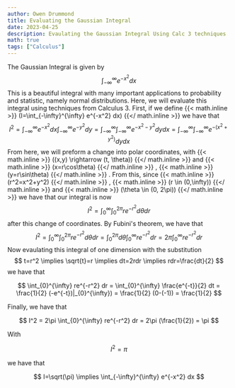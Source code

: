 ```yaml
---
author: Owen Drummond
title: Evaluating the Gaussian Integral
date: 2023-04-25
description: Evaulating the Gaussian Integral Using Calc 3 techniques
math: true
tags: ["Calculus"]
---
```


The Gaussian Integral is given by 
$$
\int_{-\infty}^{\infty} e^{-x^2} dx
$$
This is a beautiful integral with many important applications to probability and statistic, namely normal distributions. Here, we will evaluate this integral using techniques from Calculus 3. First, if we define
{{< math.inline >}}
\(I=\int_{-\infty}^{\infty} e^{-x^2} dx\)
{{</ math.inline >}} 
we have that 
$$
I^2=\int_{-\infty}^{\infty} e^{-x^2} dx \int_{-\infty}^{\infty} e^{-y^2} dy= \int_{-\infty}^{\infty} \int_{-\infty}^{\infty} e^{-x^2-y^2} dy dx= \int_{-\infty}^{\infty} \int_{-\infty}^{\infty} e^{-(x^2+y^2)} dy dx
$$
From here, we will preform a change into polar coordinates, with 
{{< math.inline >}}
\((x,y) \rightarrow (t, \theta)\)
{{</ math.inline >}} 
and 
{{< math.inline >}}
\(x=r\cos\theta\)
{{</ math.inline >}}
,
{{< math.inline >}}
\(y=r\sin\theta\)
{{</ math.inline >}}
. From this, since
{{< math.inline >}}
\(r^2=x^2+y^2\)
{{</ math.inline >}}
,
{{< math.inline >}}
\(r \in (0,\infty)\)
{{</ math.inline >}}
and
{{< math.inline >}}
\(\theta \in (0, 2\pi)\)
{{</ math.inline >}}
we have that our integral is now
$$
I^2=\int_{0}^{\infty} \int_{0}^{2\pi} re^{-r^2} d\theta dr
$$
after this change of coordinates. By Fubini's theorem, we have that
$$
I^2=\int_{0}^{\infty} \int_{0}^{2\pi} re^{-r^2} d\theta dr = \int_{0}^{2\pi} d\theta \int_{0}^{\infty} re^{-r^2} dr = 2\pi \int_{0}^{\infty} re^{-r^2} dr
$$
Now evaulating this integral of one dimension with the substitution 
$$
t=r^2 \implies \sqrt{t}=r \implies dt=2rdr \implies rdr=\frac{dt}{2}
$$
we have that

$$
\int_{0}^{\infty} re^{-r^2} dr = \int_{0}^{\infty} \frac{e^{-t}}{2} dt = \frac{1}{2} (-e^{-t})|_{0}^{\infty}) = \frac{1}{2} (0-(-1)) = \frac{1}{2}
$$

Finally, we have that

$$
I^2 = 2\pi \int_{0}^{\infty} re^{-r^2} dr = 2\pi (\frac{1}{2}) = \pi
$$

With

$$
I^2=\pi
$$

we have that 

$$
I=\sqrt(\pi) \implies \int_{-\infty}^{\infty} e^{-x^2} dx
$$
